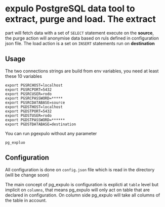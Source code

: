 # expulo PostgreSQL data tool to extract, purge and load.  The extract
part will fetch data with a set of `SELECT` statement execute on the
**source**, the purge action will anonymise data based on ruls defined
in configuration json file. The load action is a set on `INSERT`
statements run on **destination**

## Usage

The two connections strings are build from env variables, you need at least these 10 variables

    export PGSRCHOST=localhost
    export PGSRCPORT=5432
    export PGSRCUSER=rodo
    export PGSRCPASSWORD=*****
    export PGSRCDATABASE=source
    export PGDSTHOST=localhost
    export PGDSTPORT=5432
    export PGDSTUSER=rodo
    export PGDSTPASSWORD=******
    export PGDSTDATABASE=destination

You can run pgexpulo without any parameter

```code
pg_expluo
```

## Configuration

All configuration is done on `config.json` file which is read in the
directory (will be change soon)

The main concept of pg_expulo is configuration is explicti at `table`
level but implicit on `columns`, that means pg_expulo will only act on
table that are declared in configuration. On column side pg_expulo
will take all columns of the table in account.